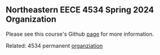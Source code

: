 ## Northeastern EECE 4534 Spring 2024 Organization

Please see this course's Github [page](https://neu-ece-4534.github.io/) for more information. 

Related: 4534 permanent [organziation](https://github.com/neu-ece-4534)

